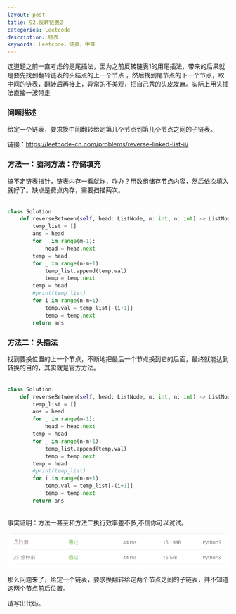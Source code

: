 ```yaml
---
layout: post
title: 92.反转链表2
categories: Leetcode
description: 链表
keywords: Leetcode，链表，中等
---
```


这道题之前一直考虑的是尾插法，因为之前反转链表1的用尾插法，带来的后果就是要先找到翻转链表的头结点的上一个节点
，然后找到尾节点的下一个节点，取中间的链表，翻转后再接上，异常的不美观，把自己秀的头皮发麻。实际上用头插法直接一波带走


### 问题描述

给定一个链表，要求换中间翻转给定第几个节点到第几个节点之间的子链表。

链接：https://leetcode-cn.com/problems/reverse-linked-list-ii/

### 方法一：脑洞方法：存储填充
搞不定链表指针，链表内存一看就炸，咋办？用数组储存节点内容，然后依次填入就好了。缺点是费点内存，需要扫描两次。
```python

class Solution:
    def reverseBetween(self, head: ListNode, m: int, n: int) -> ListNode:
        temp_list = []
        ans = head
        for _ in range(m-1):
            head = head.next
        temp = head
        for _ in range(n-m+1):
            temp_list.append(temp.val)
            temp = temp.next
        temp = head
        #print(temp_list)
        for i in range(n-m+1):
            temp.val = temp_list[-(i+1)]
            temp = temp.next
        return ans
```
### 方法二：头插法
找到要换位置的上一个节点，不断地把最后一个节点换到它的后面，最终就能达到转换的目的，其实就是官方方法。
```python

class Solution:
    def reverseBetween(self, head: ListNode, m: int, n: int) -> ListNode:
        temp_list = []
        ans = head
        for _ in range(m-1):
            head = head.next
        temp = head
        for _ in range(n-m+1):
            temp_list.append(temp.val)
            temp = temp.next
        temp = head
        #print(temp_list)
        for i in range(n-m+1):
            temp.val = temp_list[-(i+1)]
            temp = temp.next
        return ans
        
```

事实证明：方法一甚至和方法二执行效率差不多,不信你可以试试。

![Image](../images/blog/output_of_92.png)

那么问题来了，给定一个链表，要求换翻转给定两个节点之间的子链表，并不知道这两个节点前后位置。

请写出代码。
